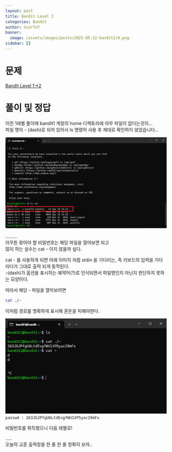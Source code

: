 ```yaml
---
layout: post
title: Bandit Level 2
categories: Bandit
author: ScorTnT
banner:
  image: /assets/images/posts/2025-05-22-bandit2/0.png
sidebar: []
---
```


# 문제

[Bandit Level 1->2](https://overthewire.org/wargames/bandit/bandit2.html)

# 풀이 및 정답


이전 1레벨 풀이때 bandit1 계정의 home 디렉토리에 아무 파일이 없다는것이...   
파일 명이 - (dash)로 되어 있어서 ls 명령어 사용 후 제대로 확인하지 않았습니다...   

![](/assets/images/posts/2025-05-22-bandit2/1.png)

.........  
아무튼 찾아야 할 비밀번호는 해당 파일을 열어보면 되고  
많이 하는 실수는 cat - 이지 않을까 싶다.  
  
cat - 를 사용하게 되면 아래 이미지 처럼 stdin 을 기다리는, 즉 키보드의 입력을 기다리다가 그대로 출력 되게 동작된다.  
-(dash)가 옵션을 표시하는 예약어(?)로 인식되면서 파일명인지 아닌지 판단하지 못하는 모양이다.  
  
따라서 해당 - 파일을 열어보려면
```bash
cat ./- 
```
이처럼 경로를 명확하게 표시해 혼돈을 피해야한다.  

![](/assets/images/posts/2025-05-22-bandit2/0.png)
`passwd : 263JGJPfgU6LtdEvgfWU1XP5yac29mFx`
  
비밀번호를 획득했으니 다음 레벨로!  
  
.....  
오늘의 교훈 출력창을 한 줄 한 줄 정확히 보자..  